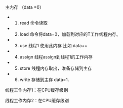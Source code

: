 主内存  （data =0）
* 1. read 命令读取  
* 2. load 命令将data=0，加载到对应的T工作线程内存。
* 3. use 线程1 使用此内存 比如 data++
* 4. assign 线程assign到线程1的工作内存
* 5. store  线程内存取出，准备存储到主存
* 6. write 存储到主存 data=1.

线程工作内存1：在CPU缓存级别



线程工作内存2：在CPU缓存级别

